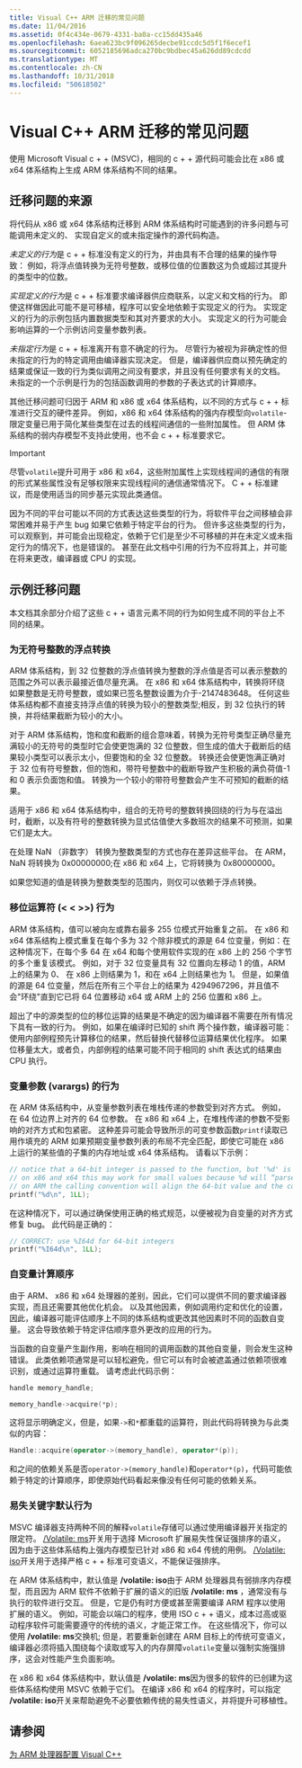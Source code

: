 ```yaml
---
title: Visual C++ ARM 迁移的常见问题
ms.date: 11/04/2016
ms.assetid: 0f4c434e-0679-4331-ba0a-cc15dd435a46
ms.openlocfilehash: 6aea623bc9f096265decbe91ccdc5d5f1f6ecef1
ms.sourcegitcommit: 6052185696adca270bc9bdbec45a626dd89cdcdd
ms.translationtype: MT
ms.contentlocale: zh-CN
ms.lasthandoff: 10/31/2018
ms.locfileid: "50618502"
---
```

# <a name="common-visual-c-arm-migration-issues"></a>Visual C++ ARM 迁移的常见问题

使用 Microsoft Visual c + + (MSVC)，相同的 c + + 源代码可能会比在 x86 或 x64 体系结构上生成 ARM 体系结构不同的结果。

## <a name="sources-of-migration-issues"></a>迁移问题的来源

将代码从 x86 或 x64 体系结构迁移到 ARM 体系结构时可能遇到的许多问题与可能调用未定义的、 实现自定义的或未指定操作的源代码构造。

*未定义的行为*是 c + + 标准没有定义的行为，并由具有不合理的结果的操作导致： 例如，将浮点值转换为无符号整数，或移位值的位置数这为负或超过其提升的类型中的位数。

*实现定义的行为*是 c + + 标准要求编译器供应商联系，以定义和文档的行为。 即使这样做因此可能不是可移植，程序可以安全地依赖于实现定义的行为。 实现定义的行为的示例包括内置数据类型和其对齐要求的大小。 实现定义的行为可能会影响运算的一个示例访问变量参数列表。

*未指定行为*是 c + + 标准离开有意不确定的行为。 尽管行为被视为非确定性的但未指定的行为的特定调用由编译器实现决定。 但是，编译器供应商以预先确定的结果或保证一致的行为类似调用之间没有要求，并且没有任何要求有关的文档。 未指定的一个示例是行为的包括函数调用的参数的子表达式的计算顺序。

其他迁移问题可归因于 ARM 和 x86 或 x64 体系结构，以不同的方式与 c + + 标准进行交互的硬件差异。 例如，x86 和 x64 体系结构的强内存模型向`volatile`-限定变量已用于简化某些类型在过去的线程间通信的一些附加属性。 但 ARM 体系结构的弱内存模型不支持此使用，也不会 c + + 标准要求它。

> [!IMPORTANT]
>  尽管`volatile`提升可用于 x86 和 x64，这些附加属性上实现线程间的通信的有限的形式某些属性没有足够权限来实现线程间的通信通常情况下。 C + + 标准建议，而是使用适当的同步基元实现此类通信。

因为不同的平台可能以不同的方式表达这些类型的行为，将软件平台之间移植会非常困难并易于产生 bug 如果它依赖于特定平台的行为。 但许多这些类型的行为，可以观察到，并可能会出现稳定，依赖于它们是至少不可移植的并在未定义或未指定行为的情况下，也是错误的。 甚至在此文档中引用的行为不应将其上，并可能在将来更改，编译器或 CPU 的实现。

## <a name="example-migration-issues"></a>示例迁移问题

本文档其余部分介绍了这些 c + + 语言元素不同的行为如何生成不同的平台上不同的结果。

### <a name="conversion-of-floating-point-to-unsigned-integer"></a>为无符号整数的浮点转换

ARM 体系结构，到 32 位整数的浮点值转换为整数的浮点值是否可以表示整数的范围之外可以表示最接近值尽量充满。 在 x86 和 x64 体系结构中，转换将环绕如果整数是无符号整数，或如果已签名整数设置为介于-2147483648。 任何这些体系结构都不直接支持浮点值的转换为较小的整数类型;相反，到 32 位执行的转换，并将结果截断为较小的大小。

对于 ARM 体系结构，饱和度和截断的组合意味着，转换为无符号类型正确尽量充满较小的无符号的类型时它会使更饱满的 32 位整数，但生成的值大于截断后的结果较小类型可以表示太小，但要饱和的全 32 位整数。 转换还会使更饱满正确对于 32 位有符号整数，但的饱和，带符号整数中的截断导致产生积极的满负荷值-1 和 0 表示负面饱和值。 转换为一个较小的带符号整数会产生不可预知的截断的结果。

适用于 x86 和 x64 体系结构中，组合的无符号的整数转换回绕的行为与在溢出时，截断，以及有符号的整数转换为显式估值使大多数班次的结果不可预测，如果它们是太大。

在处理 NaN （非数字） 转换为整数类型的方式也存在差异这些平台。 在 ARM，NaN 将转换为 0x00000000;在 x86 和 x64 上，它将转换为 0x80000000。

如果您知道的值是转换为整数类型的范围内，则仅可以依赖于浮点转换。

### <a name="shift-operator---behavior"></a>移位运算符 (\< \< >>) 行为

ARM 体系结构，值可以被向左或靠右最多 255 位模式开始重复之前。 在 x86 和 x64 体系结构上模式重复在每个多为 32 个除非模式的源是 64 位变量，例如：在这种情况下，在每个多 64 在 x64 和每个使用软件实现的在 x86 上的 256 个字节的多个重复该模式。 例如，对于 32 位变量具有 32 位置向左移动 1 的值，ARM 上的结果为 0、 在 x86 上则结果为 1，和在 x64 上则结果也为 1。 但是，如果值的源是 64 位变量，然后在所有三个平台上的结果为 4294967296，并且值不会"环绕"直到它已将 64 位置移动 x64 或 ARM 上的 256 位置和 x86 上。

超出了中的源类型的位的移位运算的结果是不确定的因为编译器不需要在所有情况下具有一致的行为。 例如，如果在编译时已知的 shift 两个操作数，编译器可能： 使用内部例程预先计算移位的结果，然后替换代替移位运算结果优化程序。 如果位移量太大，或者负，内部例程的结果可能不同于相同的 shift 表达式的结果由 CPU 执行。

### <a name="variable-arguments-varargs-behavior"></a>变量参数 (varargs) 的行为

在 ARM 体系结构中，从变量参数列表在堆栈传递的参数受到对齐方式。 例如，在 64 位边界上对齐的 64 位参数。 在 x86 和 x64 上，在堆栈传递的参数不受影响的对齐方式和包紧密。 这种差异可能会导致所示的可变参数函数`printf`读取已用作填充的 ARM 如果预期变量参数列表的布局不完全匹配，即使它可能在 x86 上运行的某些值的子集的内存地址或 x64 体系结构。 请看以下示例：

```C
// notice that a 64-bit integer is passed to the function, but '%d' is used to read it.
// on x86 and x64 this may work for small values because %d will “parse” the low-32 bits of the argument.
// on ARM the calling convention will align the 64-bit value and the code will print a random value
printf("%d\n", 1LL);
```

在这种情况下，可以通过确保使用正确的格式规范，以便被视为自变量的对齐方式修复 bug。 此代码是正确的：

```C
// CORRECT: use %I64d for 64-bit integers
printf("%I64d\n", 1LL);
```

### <a name="argument-evaluation-order"></a>自变量计算顺序

由于 ARM、 x86 和 x64 处理器的差别，因此，它们可以提供不同的要求编译器实现，而且还需要其他优化机会。 以及其他因素，例如调用约定和优化的设置，因此，编译器可能评估顺序上不同的体系结构或更改其他因素时不同的函数自变量。 这会导致依赖于特定评估顺序意外更改的应用的行为。

当函数的自变量产生副作用，影响在相同的调用函数的其他自变量，则会发生这种错误。 此类依赖项通常是可以轻松避免，但它可以有时会被遮盖通过依赖项很难识别，或通过运算符重载。 请考虑此代码示例：

```cpp
handle memory_handle;

memory_handle->acquire(*p);
```

这将显示明确定义，但是，如果`->`和`*`都重载的运算符，则此代码将转换为与此类似的内容：

```cpp
Handle::acquire(operator->(memory_handle), operator*(p));
```

和之间的依赖关系是否`operator->(memory_handle)`和`operator*(p)`，代码可能依赖于特定的计算顺序，即使原始代码看起来像没有任何可能的依赖关系。

### <a name="volatile-keyword-default-behavior"></a>易失关键字默认行为

MSVC 编译器支持两种不同的解释`volatile`存储可以通过使用编译器开关指定的限定符。 [/Volatile: ms](../build/reference/volatile-volatile-keyword-interpretation.md)开关用于选择 Microsoft 扩展易失性保证强排序的语义，因为由于这些体系结构上强内存模型已针对 x86 和 x64 传统的用例。 [/Volatile: iso](../build/reference/volatile-volatile-keyword-interpretation.md)开关用于选择严格 c + + 标准可变语义，不能保证强排序。

在 ARM 体系结构中，默认值是 **/volatile: iso**由于 ARM 处理器具有弱排序内存模型，而且因为 ARM 软件不依赖于扩展的语义的旧版 **/volatile: ms** ，通常没有与执行的软件进行交互。 但是，它是仍有时方便或甚至需要编译 ARM 程序以使用扩展的语义。 例如，可能会以端口的程序，使用 ISO c + + 语义，成本过高或驱动程序软件可能需要遵守的传统的语义，才能正常工作。 在这些情况下，你可以使用 **/volatile: ms**交换机; 但是，若要重新创建在 ARM 目标上的传统可变语义，编译器必须将插入围绕每个读取或写入的内存屏障`volatile`变量以强制实施强排序，这会对性能产生负面影响。

在 x86 和 x64 体系结构中，默认值是 **/volatile: ms**因为很多的软件的已创建为这些体系结构使用 MSVC 依赖于它们。 在编译 x86 和 x64 的程序时，可以指定 **/volatile: iso**开关来帮助避免不必要依赖传统的易失性语义，并将提升可移植性。

## <a name="see-also"></a>请参阅

[为 ARM 处理器配置 Visual C++](../build/configuring-programs-for-arm-processors-visual-cpp.md)
